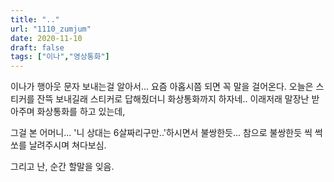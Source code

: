 ```yaml
---
title: ".."
url: "1110_zumjum"
date: 2020-11-10
draft: false
tags: ["이나","영상통화"]
---
```

이나가 행아웃 문자 보내는걸 알아서... 요즘 아홉시쯤 되면 꼭 말을 걸어온다.
오늘은 스티커를 잔뜩 보내길래 스티커로 답해줬더니 화상통화까지 하자네..
이래저래 말장난 받아주며 화상통화를 하고 있는데,

그걸 본 어머니... '니 상대는 6살짜리구만..'하시면서 불쌍한듯...
참으로 불쌍한듯 씩 썩쏘를 날려주시며 쳐다보심.

그리고 난, 순간 할말을 잊음.
